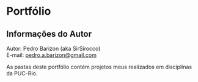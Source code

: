 # Portfólio

## Informações do Autor
Autor: Pedro Barizon (aka SirSirocco)\
E-mail: pedro.a.barizon@gmail.com

As pastas deste portfólio contém projetos meus realizados em disciplinas da PUC-Rio.

